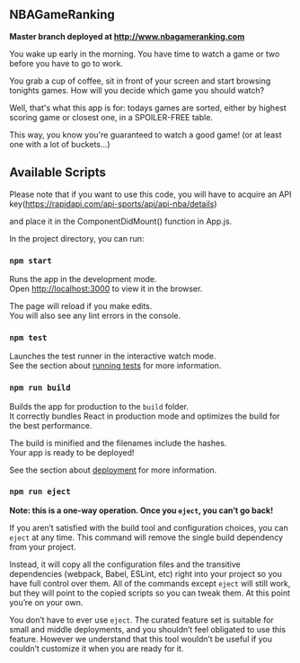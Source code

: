 ## NBAGameRanking

**Master branch deployed at http://www.nbagameranking.com**

You wake up early in the morning. You have time to watch a game or two before you have to go to work. 

You grab a cup of coffee, sit in front of your screen and start browsing tonights games. How will you decide which game you should watch? 

Well, that's what this app is for: todays games are sorted, either by highest scoring game or closest one, in a SPOILER-FREE table. 

This way, you know you're guaranteed to watch a good game! (or at least one with a lot of buckets...)

## Available Scripts

Please note that if you want to use this code, you will have to acquire an API key(https://rapidapi.com/api-sports/api/api-nba/details)

and place it in the ComponentDidMount() function in App.js.

In the project directory, you can run:

### `npm start`

Runs the app in the development mode.<br />
Open [http://localhost:3000](http://localhost:3000) to view it in the browser.

The page will reload if you make edits.<br />
You will also see any lint errors in the console.

### `npm test`

Launches the test runner in the interactive watch mode.<br />
See the section about [running tests](https://facebook.github.io/create-react-app/docs/running-tests) for more information.

### `npm run build`

Builds the app for production to the `build` folder.<br />
It correctly bundles React in production mode and optimizes the build for the best performance.

The build is minified and the filenames include the hashes.<br />
Your app is ready to be deployed!

See the section about [deployment](https://facebook.github.io/create-react-app/docs/deployment) for more information.

### `npm run eject`

**Note: this is a one-way operation. Once you `eject`, you can’t go back!**

If you aren’t satisfied with the build tool and configuration choices, you can `eject` at any time. This command will remove the single build dependency from your project.

Instead, it will copy all the configuration files and the transitive dependencies (webpack, Babel, ESLint, etc) right into your project so you have full control over them. All of the commands except `eject` will still work, but they will point to the copied scripts so you can tweak them. At this point you’re on your own.

You don’t have to ever use `eject`. The curated feature set is suitable for small and middle deployments, and you shouldn’t feel obligated to use this feature. However we understand that this tool wouldn’t be useful if you couldn’t customize it when you are ready for it.


